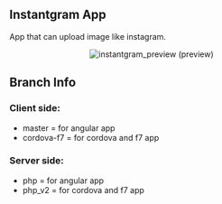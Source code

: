 ## Instantgram App

App that can upload image like instagram. 

<p align="center">
  <img alt="instantgram_preview" src="https://user-images.githubusercontent.com/34822808/58255851-19088300-7d98-11e9-9949-723ef8b10d68.png">
(preview)
</p>

## Branch Info
### Client side:
- master = for angular app
- cordova-f7 = for cordova and f7 app

### Server side:
- php = for angular app
- php_v2 = for cordova and f7 app

##
